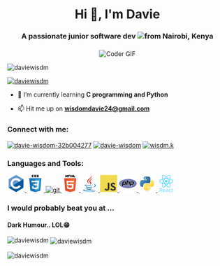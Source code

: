 <h1 align="center">Hi 👋, I'm Davie</h1>
<h3 align="center">A passionate junior software dev <img src=https://tenor.com/view/kaito-typing-gaming-programming-anime-gif-9051183.gif width='30'>from Nairobi, Kenya</h3>
<p>
  <center>
<img align="middle" class="center" alt="Coder GIF" height=250 width=350 src="https://user-images.githubusercontent.com/55389276/140866485-8fb1c876-9a8f-4d6a-98dc-08c4981eaf70.gif">
  </center>
</p>


<p align="left"> <img src="https://komarev.com/ghpvc/?username=daviewisdm&label=Profile%20views&color=0e75b6&style=flat" alt="daviewisdm" /> </p>

<p align="left"> <a href="https://github.com/ryo-ma/github-profile-trophy"><img src="https://github-profile-trophy.vercel.app/?username=daviewisdm" alt="daviewisdm" /></a> </p>

- 🌱 I’m currently learning **C programming and Python**

- 📫 Hit me up on **wisdomdavie24@gmail.com**

<h3 align="left">Connect with me:</h3>
<p align="left">
<a href="https://linkedin.com/in/davie-wisdom-32b004277" target="blank"><img align="center" src="https://raw.githubusercontent.com/rahuldkjain/github-profile-readme-generator/master/src/images/icons/Social/linked-in-alt.svg" alt="davie-wisdom-32b004277" height="30" width="40" /></a>
<a href="https://stackoverflow.com/users/davie-wisdom" target="blank"><img align="center" src="https://raw.githubusercontent.com/rahuldkjain/github-profile-readme-generator/master/src/images/icons/Social/stack-overflow.svg" alt="davie-wisdom" height="30" width="40" /></a>
<a href="https://instagram.com/wisdm.k" target="blank"><img align="center" src="https://raw.githubusercontent.com/rahuldkjain/github-profile-readme-generator/master/src/images/icons/Social/instagram.svg" alt="wisdm.k" height="30" width="40" /></a>
</p>

<h3 align="left">Languages and Tools:</h3>
<p align="left"> <a href="https://www.cprogramming.com/" target="_blank" rel="noreferrer"> <img src="https://raw.githubusercontent.com/devicons/devicon/master/icons/c/c-original.svg" alt="c" width="40" height="40"/> </a> <a href="https://www.w3schools.com/css/" target="_blank" rel="noreferrer"> <img src="https://raw.githubusercontent.com/devicons/devicon/master/icons/css3/css3-original-wordmark.svg" alt="css3" width="40" height="40"/> </a> <a href="https://git-scm.com/" target="_blank" rel="noreferrer"> <img src="https://www.vectorlogo.zone/logos/git-scm/git-scm-icon.svg" alt="git" width="40" height="40"/> </a> <a href="https://www.w3.org/html/" target="_blank" rel="noreferrer"> <img src="https://raw.githubusercontent.com/devicons/devicon/master/icons/html5/html5-original-wordmark.svg" alt="html5" width="40" height="40"/> </a> <a href="https://www.java.com" target="_blank" rel="noreferrer"> <img src="https://raw.githubusercontent.com/devicons/devicon/master/icons/java/java-original.svg" alt="java" width="40" height="40"/> </a> <a href="https://developer.mozilla.org/en-US/docs/Web/JavaScript" target="_blank" rel="noreferrer"> <img src="https://raw.githubusercontent.com/devicons/devicon/master/icons/javascript/javascript-original.svg" alt="javascript" width="40" height="40"/> </a> <a href="https://www.php.net" target="_blank" rel="noreferrer"> <img src="https://raw.githubusercontent.com/devicons/devicon/master/icons/php/php-original.svg" alt="php" width="40" height="40"/> </a> <a href="https://www.python.org" target="_blank" rel="noreferrer"> <img src="https://raw.githubusercontent.com/devicons/devicon/master/icons/python/python-original.svg" alt="python" width="40" height="40"/> </a> <a href="https://reactjs.org/" target="_blank" rel="noreferrer"> <img src="https://raw.githubusercontent.com/devicons/devicon/master/icons/react/react-original-wordmark.svg" alt="react" width="40" height="40"/> </a> </p>

### I would probably beat you at ...
<h4>Dark Humour.. LOL😁</h4>

<p><img align="left" src="https://github-readme-stats.vercel.app/api/top-langs?username=daviewisdm&show_icons=true&locale=en&layout=compact" alt="daviewisdm" /></p>

<p>&nbsp;<img align="center" src="https://github-readme-stats.vercel.app/api?username=daviewisdm&show_icons=true&locale=en" alt="daviewisdm" /></p>

<p><img align="center" src="https://github-readme-streak-stats.herokuapp.com/?user=daviewisdm&" alt="daviewisdm" /></p>
